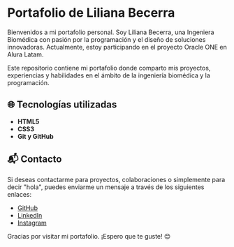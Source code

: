 # Portafolio de Liliana Becerra

Bienvenidos a mi portafolio personal. Soy Liliana Becerra, una Ingeniera Biomédica con pasión por la programación y el diseño de soluciones innovadoras. Actualmente, estoy participando en el proyecto Oracle ONE en Alura Latam.

Este repositorio contiene mi portafolio donde comparto mis proyectos, experiencias y habilidades en el ámbito de la ingeniería biomédica y la programación.

## 🌐 Tecnologías utilizadas

- **HTML5**
- **CSS3**
- **Git y GitHub**

## 📬 Contacto

Si deseas contactarme para proyectos, colaboraciones o simplemente para decir "hola", puedes enviarme un mensaje a través de los siguientes enlaces:

- [GitHub](https://github.com/lilibemxv)
- [LinkedIn](https://www.linkedin.com/in/liliana-becerra/)
- [Instagram](https://www.instagram.com/lilibemxv)


Gracias por visitar mi portafolio. ¡Espero que te guste! 😊
